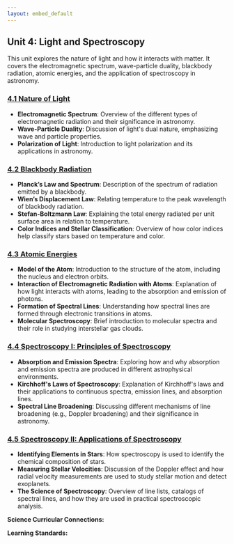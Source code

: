```yaml
---
layout: embed_default
---
```


## Unit 4: Light and Spectroscopy

This unit explores the nature of light and how it interacts with matter. It covers the electromagnetic spectrum, wave-particle duality, blackbody radiation, atomic energies, and the application of spectroscopy in astronomy.

### [4.1 Nature of Light](https://github.com/teaghan/astronomy-12/tree/main/Unit4/4_1_nature_of_light)
- **Electromagnetic Spectrum**: Overview of the different types of electromagnetic radiation and their significance in astronomy.
- **Wave-Particle Duality**: Discussion of light's dual nature, emphasizing wave and particle properties.
- **Polarization of Light**: Introduction to light polarization and its applications in astronomy.

### [4.2 Blackbody Radiation](../md_files/4_2_blackbody.html)
- **Planck’s Law and Spectrum**: Description of the spectrum of radiation emitted by a blackbody.
- **Wien’s Displacement Law**: Relating temperature to the peak wavelength of blackbody radiation.
- **Stefan-Boltzmann Law**: Explaining the total energy radiated per unit surface area in relation to temperature.
- **Color Indices and Stellar Classification**: Overview of how color indices help classify stars based on temperature and color.

### [4.3 Atomic Energies](../md_files/4_3_atomic_energies.html)
- **Model of the Atom**: Introduction to the structure of the atom, including the nucleus and electron orbits.
- **Interaction of Electromagnetic Radiation with Atoms**: Explanation of how light interacts with atoms, leading to the absorption and emission of photons.
- **Formation of Spectral Lines**: Understanding how spectral lines are formed through electronic transitions in atoms.
- **Molecular Spectroscopy**: Brief introduction to molecular spectra and their role in studying interstellar gas clouds.

### [4.4 Spectroscopy I: Principles of Spectroscopy](../md_files/4_4_spectroscopy_1.html)
- **Absorption and Emission Spectra**: Exploring how and why absorption and emission spectra are produced in different astrophysical environments.
- **Kirchhoff's Laws of Spectroscopy**: Explanation of Kirchhoff's laws and their applications to continuous spectra, emission lines, and absorption lines.
- **Spectral Line Broadening**: Discussing different mechanisms of line broadening (e.g., Doppler broadening) and their significance in astronomy.

### [4.5 Spectroscopy II: Applications of Spectroscopy](../md_files/4_5_spectroscopy_2.html)
- **Identifying Elements in Stars**: How spectroscopy is used to identify the chemical composition of stars.
- **Measuring Stellar Velocities**: Discussion of the Doppler effect and how radial velocity measurements are used to study stellar motion and detect exoplanets.
- **The Science of Spectroscopy**: Overview of line lists, catalogs of spectral lines, and how they are used in practical spectroscopic analysis.

**Science Curricular Connections:**

**Learning Standards:**